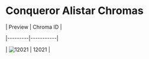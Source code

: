 # Conqueror Alistar Chromas


| Preview | Chroma ID |

|---------|-----------|

| ![12021](https://raw.communitydragon.org/latest/plugins/rcp-be-lol-game-data/global/default/v1/champion-chroma-images/12/12021.png) | 12021 |